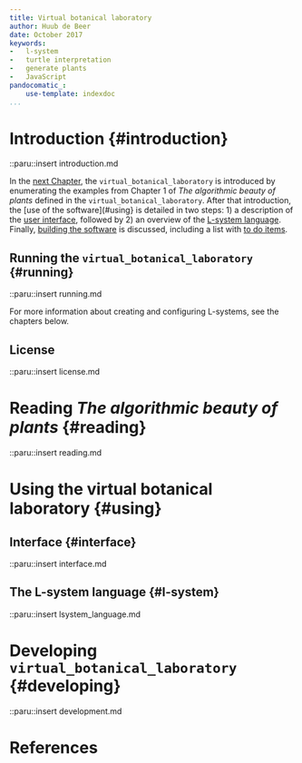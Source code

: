 ```yaml
---
title: Virtual botanical laboratory
author: Huub de Beer
date: October 2017
keywords:
-   l-system
-   turtle interpretation
-   generate plants
-   JavaScript
pandocomatic_:
    use-template: indexdoc
...
```


# Introduction {#introduction}

::paru::insert introduction.md

In the [next Chapter](#reading), the `virtual_botanical_laboratory` is
introduced by enumerating the examples from Chapter 1 of *The algorithmic
beauty of plants* defined in the `virtual_botanical_laboratory`. After that
introduction, the [use of the software](#using} is detailed in two steps: 1) a
description of the [user interface](#interface), followed by 2) an overview of
the [L-system language](#l-system). Finally, [building the
software](#developing) is discussed, including a list with [to do
items](#todo).

## Running the `virtual_botanical_laboratory` {#running}

::paru::insert running.md

For more information about creating and configuring L-systems, see the
chapters below.

## License

::paru::insert license.md

# Reading *The algorithmic beauty of plants* {#reading}

::paru::insert reading.md

# Using the virtual botanical laboratory {#using}

## Interface {#interface}

::paru::insert interface.md

## The L-system language  {#l-system}

::paru::insert lsystem_language.md

# Developing `virtual_botanical_laboratory` {#developing}

::paru::insert development.md

# References
